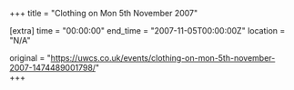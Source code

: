 +++
title = "Clothing on Mon 5th November 2007"

[extra]
time = "00:00:00"
end_time = "2007-11-05T00:00:00Z"
location = "N/A"

original = "https://uwcs.co.uk/events/clothing-on-mon-5th-november-2007-1474489001798/"    
+++



